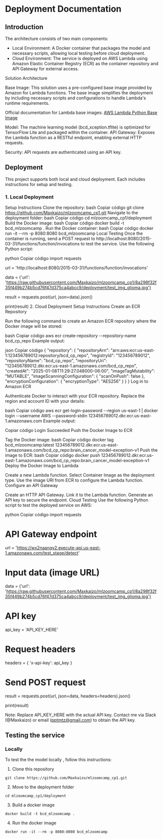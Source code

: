 # Deployment Documentation

## Introduction

The architecture consists of two main components:

- Local Environment: A Docker container that packages the model and necessary scripts, allowing local testing before cloud deployment.
- Cloud Environment: The service is deployed on AWS Lambda using Amazon Elastic Container Registry (ECR) as the container repository and API Gateway for external access.

Solution Architecture

Base Image: This solution uses a pre-configured base image provided by Amazon for Lambda functions. The base image simplifies the deployment by including necessary scripts and configurations to handle Lambda's runtime requirements.

Official documentation for Lambda base images: [AWS Lambda Python Base Image](https://gallery.ecr.aws/lambda/python)

Model: The machine learning model (bcd_xception.tflite) is optimized for TensorFlow Lite and packaged within the container.
API Gateway: Exposes the Lambda function as a RESTful endpoint, enabling external HTTP requests.

Security: API requests are authenticated using an API key.

## Deployment

This project supports both local and cloud deployment. Each includes instructions for setup and testing.

### 1. Local Deployment
Setup Instructions
Clone the repository:
bash
Copiar código
git clone https://github.com/Maxkaizo/mlzoomcamp_cp1.git
Navigate to the deployment folder:
bash
Copiar código
cd mlzoomcamp_cp1/deployment
Build the Docker image:
bash
Copiar código
docker build -t bcd_mlzoomcamp .
Run the Docker container:
bash
Copiar código
docker run -it --rm -p 8080:8080 bcd_mlzoomcamp
Local Testing
Once the container is running, send a POST request to http://localhost:8080/2015-03-31/functions/function/invocations to test the service. Use the following Python script:

python
Copiar código
import requests

url = 'http://localhost:8080/2015-03-31/functions/function/invocations'

data = {'url': 'https://raw.githubusercontent.com/Maxkaizo/mlzoomcamp_cp1/8a298f32f35f449b274b5cd76f47d375ca4abcc9/deployment/test_img_glioma.jpg'}

result = requests.post(url, json=data).json()

print(result)
2. Cloud Deployment
Setup Instructions
Create an ECR Repository

Run the following command to create an Amazon ECR repository where the Docker image will be stored:

bash
Copiar código
aws ecr create-repository --repository-name bcd_cp_repo
Example output:

json
Copiar código
{
    "repository": {
        "repositoryArn": "arn:aws:ecr:us-east-1:123456789012:repository/bcd_cp_repo",
        "registryId": "123456789012",
        "repositoryName": "bcd_cp_repo",
        "repositoryUri": "123456789012.dkr.ecr.us-east-1.amazonaws.com/bcd_cp_repo",
        "createdAt": "2025-01-08T11:29:27.048000-06:00",
        "imageTagMutability": "MUTABLE",
        "imageScanningConfiguration": {
            "scanOnPush": false
        },
        "encryptionConfiguration": {
            "encryptionType": "AES256"
        }
    }
}
Log in to Amazon ECR

Authenticate Docker to interact with your ECR repository. Replace the region and account ID with your details:

bash
Copiar código
aws ecr get-login-password --region us-east-1 | docker login --username AWS --password-stdin 123456789012.dkr.ecr.us-east-1.amazonaws.com
Example output:

Copiar código
Login Succeeded
Push the Docker Image to ECR

Tag the Docker image:
bash
Copiar código
docker tag bcd_mlzoomcamp:latest 123456789012.dkr.ecr.us-east-1.amazonaws.com/bcd_cp_repo:brain_cancer_model-exception-v1
Push the image to ECR:
bash
Copiar código
docker push 123456789012.dkr.ecr.us-east-1.amazonaws.com/bcd_cp_repo:brain_cancer_model-exception-v1
Deploy the Docker Image to Lambda

Create a new Lambda function.
Select Container Image as the deployment type.
Use the image URI from ECR to configure the Lambda function.
Configure an API Gateway

Create an HTTP API Gateway.
Link it to the Lambda function.
Generate an API key to secure the endpoint.
Cloud Testing
Use the following Python script to test the deployed service on AWS:

python
Copiar código
import requests

# API Gateway endpoint
url = 'https://wx2naanqv2.execute-api.us-east-1.amazonaws.com/test_stage/detect'

# Input data (image URL)
data = {'url': 'https://raw.githubusercontent.com/Maxkaizo/mlzoomcamp_cp1/8a298f32f35f449b274b5cd76f47d375ca4abcc9/deployment/test_img_glioma.jpg'}

# API key
api_key = 'API_KEY_HERE'

# Request headers
headers = {
    'x-api-key': api_key
}

# Send POST request
result = requests.post(url, json=data, headers=headers).json()

print(result)


Note: Replace API_KEY_HERE with the actual API key. Contact me via Slack (@Maxkaizo) or email (pptmtz@gmail.com) to obtain the API key.


## Testing the service

### Locally

To test the the model locally , follow this instructions:

1. Clone this repository

```
git clone https://github.com/Maxkaizo/mlzoomcamp_cp1.git
```
2. Move to the deployment folder

```
cd mlzoomcamp_cp1/deployment
```
3. Build a docker image

```
docker build -t bcd_mlzoomcamp .
```
4. Run the docker image

```
docker run -it --rm -p 8080:8080 bcd_mlzoomcamp
```